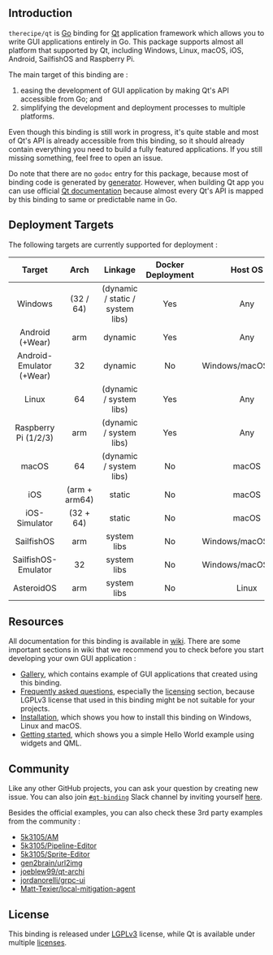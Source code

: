 Introduction
---

`therecipe/qt` is [Go](https://golang.org/) binding for [Qt](https://www.qt.io/) application framework which allows you to write GUI applications entirely in Go. This package supports almost all platform that supported by Qt, including Windows, Linux, macOS, iOS, Android, SailfishOS and Raspberry Pi.

The main target of this binding are :

1. easing the development of GUI application by making Qt's API accessible from Go; and
2. simplifying the development and deployment processes to multiple platforms.

Even though this binding is still work in progress, it's quite stable and most of Qt's API is already accessible from this binding, so it should already contain everything you need to build a fully featured applications. If you still missing something, feel free to open an issue. 

Do note that there are no `godoc` entry for this package, because most of binding code is generated by [generator](https://github.com/therecipe/qt/tree/master/internal/binding). However, when building Qt app you can use official [Qt documentation](https://doc.qt.io/qt-5/classes.html) because almost every Qt's API is mapped by this binding to same or predictable name in Go.

Deployment Targets
---

The following targets are currently supported for deployment :

| Target                   | Arch          | Linkage                          | Docker Deployment | Host OS             |
|:------------------------:|:-------------:|:--------------------------------:|:-----------------:|:-------------------:|
|         Windows          |   (32 / 64)   | (dynamic / static / system libs) |        Yes        |         Any         |
|     Android (+Wear)      |      arm      |             dynamic              |        Yes        |         Any         |
| Android-Emulator (+Wear) |      32       |             dynamic              |        No         | Windows/macOS/Linux |
|          Linux           |      64       |     (dynamic / system libs)      |        Yes        |         Any         |
|   Raspberry Pi (1/2/3)   |      arm      |     (dynamic / system libs)      |        Yes        |         Any         |
|          macOS           |      64       |     (dynamic / system libs)      |        No         |        macOS        |
|           iOS            | (arm + arm64) |              static              |        No         |        macOS        |
|      iOS-Simulator       |   (32 + 64)   |              static              |        No         |        macOS        |
|        SailfishOS        |      arm      |           system libs            |        No         | Windows/macOS/Linux |
|   SailfishOS-Emulator    |      32       |           system libs            |        No         | Windows/macOS/Linux |
|        AsteroidOS        |      arm      |           system libs            |        No         |        Linux        |

Resources
---

All documentation for this binding is available in [wiki](https://github.com/therecipe/qt/wiki). There are some important sections in wiki that we recommend you to check before you start developing your own GUI application :

- [Gallery](https://github.com/therecipe/qt/wiki/Gallery), which contains example of GUI applications that created using this binding.
- [Frequently asked questions](https://github.com/therecipe/qt/wiki/FAQ), especially the [licensing](https://github.com/therecipe/qt/wiki/FAQ#licensing-1) section, because LGPLv3 license that used in this binding might be not suitable for your projects.
- [Installation](https://github.com/therecipe/qt/wiki/Installation), which shows you how to install this binding on Windows, Linux and macOS.
- [Getting started](https://github.com/therecipe/qt/wiki/Getting-Started), which shows you a simple Hello World example using widgets and QML.

Community
---

Like any other GitHub projects, you can ask your question by creating new issue. You can also join [`#qt-binding`](https://gophers.slack.com/messages/qt-binding/details) Slack channel by inviting yourself [here](https://invite.slack.golangbridge.org/).

Besides the official examples, you can also check these 3rd party examples from the community :

- [5k3105/AM](https://github.com/5k3105/AM)
- [5k3105/Pipeline-Editor](https://github.com/5k3105/Pipeline-Editor)
- [5k3105/Sprite-Editor](https://github.com/5k3105/Sprite-Editor)
- [gen2brain/url2img](https://github.com/gen2brain/url2img)
- [joeblew99/qt-archi](https://github.com/joeblew99/qt-archi)
- [jordanorelli/grpc-ui](https://github.com/jordanorelli/grpc-ui)
- [Matt-Texier/local-mitigation-agent](https://github.com/Matt-Texier/local-mitigation-agent)

License
---

This binding is released under [LGPLv3](https://opensource.org/licenses/LGPL-3.0) license, while Qt is available under multiple [licenses](https://www.qt.io/licensing).
